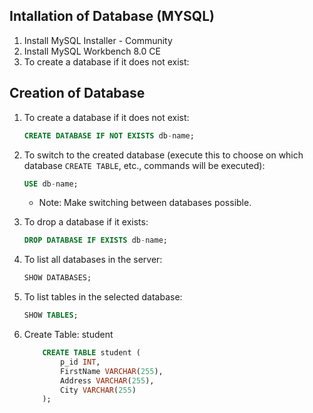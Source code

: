 ## Intallation of Database (MYSQL)
1. Install MySQL Installer - Community
1. Install MySQL Workbench 8.0 CE
1. To create a database if it does not exist:

## Creation of Database

1. To create a database if it does not exist:

   ```sql
   CREATE DATABASE IF NOT EXISTS db-name;
   ```

2. To switch to the created database (execute this to choose on which database `CREATE TABLE`, etc., commands will be executed):

   ```sql
   USE db-name;
   ```

   - Note: Make switching between databases possible.

3. To drop a database if it exists:

   ```sql
   DROP DATABASE IF EXISTS db-name;
   ```

4. To list all databases in the server:

   ```sql
   SHOW DATABASES;
   ```

5. To list tables in the selected database:
   ```sql
   SHOW TABLES;
   ```
6. Create Table: student

    ```sql
        CREATE TABLE student (
            p_id INT,
            FirstName VARCHAR(255),
            Address VARCHAR(255),
            City VARCHAR(255)
        );
    ```
